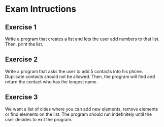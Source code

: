 # Exam Intructions

## Exercise 1
Write a program that creates a list and lets the user add numbers to that list. 
Then, print the list.

## Exercise 2
Write a program that asks the user to add 5 contacts into his phone. 
Duplicate contacts should not be allowed.
Then, the program will find and return the contact who has the longest name.

## Exercise 3
We want a list of cities where you can add new elements, remove elements or find elements on the list. 
The program should run indefinitely until the user decides to exit the program.